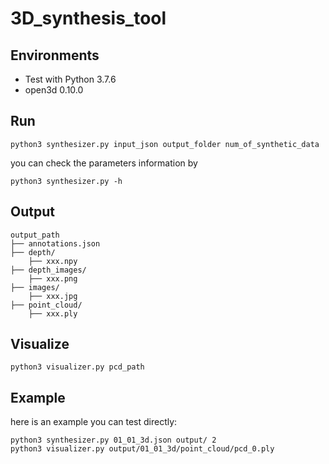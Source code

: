 # 3D_synthesis_tool

## Environments
* Test with Python 3.7.6
* open3d 0.10.0

## Run
```
python3 synthesizer.py input_json output_folder num_of_synthetic_data
```
you can check the parameters information by
```
python3 synthesizer.py -h
```

## Output
```
output_path
├── annotations.json
├── depth/
    ├── xxx.npy
├── depth_images/
    ├── xxx.png
├── images/
    ├── xxx.jpg
├── point_cloud/
    ├── xxx.ply
```

## Visualize
```
python3 visualizer.py pcd_path
```

## Example
here is an example you can test directly:
```
python3 synthesizer.py 01_01_3d.json output/ 2
python3 visualizer.py output/01_01_3d/point_cloud/pcd_0.ply
```
